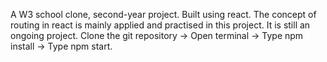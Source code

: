 A W3 school clone, second-year project. Built using react. The concept of routing in react is mainly applied and practised in this project. It is still an ongoing project.
Clone the git repository ->
Open terminal ->
Type npm install ->
Type npm start. 
